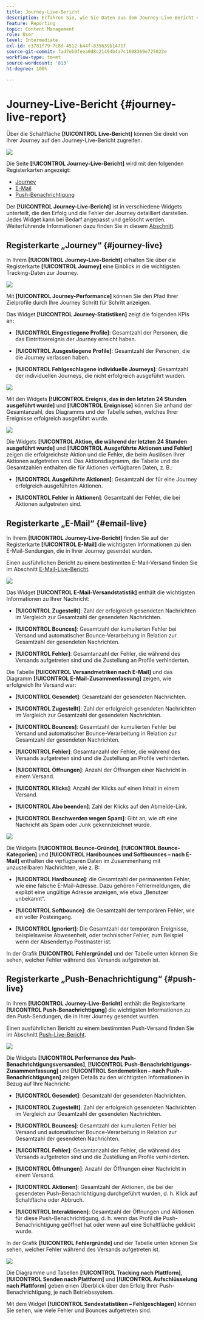 ```yaml
---
title: Journey-Live-Bericht
description: Erfahren Sie, wie Sie Daten aus dem Journey-Live-Bericht verwenden
feature: Reporting
topic: Content Management
role: User
level: Intermediate
exl-id: e3781f79-7c8d-4512-b44f-835639b1471f
source-git-commit: fad7eb9feea0d8c21494b4a7c1608369e725023e
workflow-type: tm+mt
source-wordcount: '813'
ht-degree: 100%

---
```


# Journey-Live-Bericht {#journey-live-report}

Über die Schaltfläche **[!UICONTROL Live-Bericht]** können Sie direkt von Ihrer Journey auf den Journey-Live-Bericht zugreifen.

![](assets/report_1.png)

Die Seite **[!UICONTROL Journey-Live-Bericht]** wird mit den folgenden Registerkarten angezeigt:

* [Journey](#journey-live)
* [E-Mail](#email-live)
* [Push-Benachrichtigung](#push-live)

Der **[!UICONTROL Journey-Live-Bericht]** ist in verschiedene Widgets unterteilt, die den Erfolg und die Fehler der Journey detailliert darstellen. Jedes Widget kann bei Bedarf angepasst und gelöscht werden. Weiterführende Informationen dazu finden Sie in diesem [Abschnitt](live-report.md#modify-dashboard).

## Registerkarte „Journey“ {#journey-live}

In Ihrem **[!UICONTROL Journey-Live-Bericht]** erhalten Sie über die Registerkarte **[!UICONTROL Journey]** eine Einblick in die wichtigsten Tracking-Daten zur Journey.

![](assets/report_journey_2.png)

Mit **[!UICONTROL Journey-Performance]** können Sie den Pfad Ihrer Zielprofile durch Ihre Journey Schritt für Schritt anzeigen.

Das Widget **[!UICONTROL Journey-Statistiken]** zeigt die folgenden KPIs an:

* **[!UICONTROL Eingestiegene Profile]**: Gesamtzahl der Personen, die das Eintrittsereignis der Journey erreicht haben.

* **[!UICONTROL Ausgestiegene Profile]**: Gesamtzahl der Personen, die die Journey verlassen haben.

* **[!UICONTROL Fehlgeschlagene individuelle Journeys]**: Gesamtzahl der individuellen Journeys, die nicht erfolgreich ausgeführt wurden.

![](assets/report_journey_3.png)

Mit den Widgets **[!UICONTROL Ereignis, das in den letzten 24 Stunden ausgeführt wurde]** und **[!UICONTROL Ereignisse]** können Sie anhand der Gesamtanzahl, des Diagramms und der Tabelle sehen, welches Ihrer Ereignisse erfolgreich ausgeführt wurde.

![](assets/report_journey_4.png)

Die Widgets **[!UICONTROL Aktion, die während der letzten 24 Stunden ausgeführt wurde]** und **[!UICONTROL Ausgeführte Aktionen und Fehler]** zeigen die erfolgreichste Aktion und die Fehler, die beim Auslösen Ihrer Aktionen aufgetreten sind. Das Aktionsdiagramm, die Tabelle und die Gesamtzahlen enthalten die für Aktionen verfügbaren Daten, z. B.:

* **[!UICONTROL Ausgeführte Aktionen]**: Gesamtzahl der für eine Journey erfolgreich ausgeführten Aktionen.

* **[!UICONTROL Fehler in Aktionen]**: Gesamtzahl der Fehler, die bei Aktionen aufgetreten sind.

<!--
![](assets/live_report_7.png)

>[!NOTE]
>
>The Offers widgets and metrics are only available if a decision was inserted in an email. For more information on Decision Management, refer to this [page](../offers/get-started/starting-offer-decisioning.md).

The **[!UICONTROL Offers statistic]** and **[!UICONTROL Offers statistics]** over time widgets measure your offer's success and impact on your targeted audience. It detail the main information relative to your message with KPIs:

* **[!UICONTROL Offer sent]**: Total number of sends for the offer.

* **[!UICONTROL Offer impression]**: Number of times the offer was opened in a delivery.

* **[!UICONTROL Offer clicks]**: Number of times an offer was clicked on in a delivery.
-->

## Registerkarte „E-Mail“  {#email-live}

In Ihrem **[!UICONTROL Journey-Live-Bericht]** finden Sie auf der Registerkarte **[!UICONTROL E-Mail]** die wichtigsten Informationen zu den E-Mail-Sendungen, die in Ihrer Journey gesendet wurden.

Einen ausführlichen Bericht zu einem bestimmten E-Mail-Versand finden Sie im Abschnitt [E-Mail-Live-Bericht](email-live-report.md).

![](assets/report_email_1.png)

Das Widget **[!UICONTROL E-Mail-Versandstatistik]** enthält die wichtigsten Informationen zu Ihrer Nachricht:

* **[!UICONTROL Zugestellt]**: Zahl der erfolgreich gesendeten Nachrichten im Vergleich zur Gesamtzahl der gesendeten Nachrichten.

* **[!UICONTROL Bounces]**: Gesamtzahl der kumulierten Fehler bei Versand und automatischer Bounce-Verarbeitung in Relation zur Gesamtzahl der gesendeten Nachrichten.

* **[!UICONTROL Fehler]**: Gesamtanzahl der Fehler, die während des Versands aufgetreten sind und die Zustellung an Profile verhinderten.

Die Tabelle **[!UICONTROL Versandmetriken nach E-Mail]** und das Diagramm **[!UICONTROL E-Mail-Zusammenfassung]** zeigen, wie erfolgreich Ihr Versand war:

* **[!UICONTROL Gesendet]**: Gesamtzahl der gesendeten Nachrichten.

* **[!UICONTROL Zugestellt]**: Zahl der erfolgreich gesendeten Nachrichten im Vergleich zur Gesamtzahl der gesendeten Nachrichten.

* **[!UICONTROL Bounces]**: Gesamtzahl der kumulierten Fehler bei Versand und automatischer Bounce-Verarbeitung in Relation zur Gesamtzahl der gesendeten Nachrichten.

* **[!UICONTROL Fehler]**: Gesamtanzahl der Fehler, die während des Versands aufgetreten sind und die Zustellung an Profile verhinderten.

* **[!UICONTROL Öffnungen]**: Anzahl der Öffnungen einer Nachricht in einem Versand.

* **[!UICONTROL Klicks]**: Anzahl der Klicks auf einen Inhalt in einem Versand.

* **[!UICONTROL Abo beenden]**: Zahl der Klicks auf den Abmelde-Link.

* **[!UICONTROL Beschwerden wegen Spam]**: Gibt an, wie oft eine Nachricht als Spam oder Junk gekennzeichnet wurde.

![](assets/report_email_2.png)

Die Widgets **[!UICONTROL Bounce-Gründe]**, **[!UICONTROL Bounce-Kategorien]** und **[!UICONTROL Hardbounces und Softbounces – nach E-Mail]** enthalten die verfügbaren Daten im Zusammenhang mit unzustellbaren Nachrichten, wie z. B:

* **[!UICONTROL Hardbounce]**: die Gesamtzahl der permanenten Fehler, wie eine falsche E-Mail-Adresse. Dazu gehören Fehlermeldungen, die explizit eine ungültige Adresse anzeigen, wie etwa „Benutzer unbekannt“.

* **[!UICONTROL Softbounce]**: die Gesamtzahl der temporären Fehler, wie ein voller Posteingang.

* **[!UICONTROL Ignoriert]**: Die Gesamtzahl der temporären Ereignisse, beispielsweise Abwesenheit, oder technischer Fehler, zum Beispiel wenn der Absendertyp Postmaster ist.

In der Grafik **[!UICONTROL Fehlergründe]** und der Tabelle unten können Sie sehen, welcher Fehler während des Versands aufgetreten ist.

## Registerkarte „Push-Benachrichtigung“  {#push-live}

In Ihrem **[!UICONTROL Journey-Live-Bericht]** enthält die Registerkarte **[!UICONTROL Push-Benachrichtigung]** die wichtigsten Informationen zu den Push-Sendungen, die in Ihrer Journey gesendet wurden.

Einen ausführlichen Bericht zu einem bestimmten Push-Versand finden Sie im Abschnitt [Push-Live-Bericht](push-live-report.md).

![](assets/report_push_1.png)

Die Widgets **[!UICONTROL Performance des Push-Benachrichtigungsversandes]**, **[!UICONTROL Push-Benachrichtigungs-Zusammenfassung]** und **[!UICONTROL Sendemetriken – nach Push-Benachrichtigungen]** zeigen Details zu den wichtigsten Informationen in Bezug auf Ihre Nachricht:

* **[!UICONTROL Gesendet]**: Gesamtzahl der gesendeten Nachrichten.

* **[!UICONTROL Zugestellt]**: Zahl der erfolgreich gesendeten Nachrichten im Vergleich zur Gesamtzahl der gesendeten Nachrichten.

* **[!UICONTROL Bounces]**: Gesamtzahl der kumulierten Fehler bei Versand und automatischer Bounce-Verarbeitung in Relation zur Gesamtzahl der gesendeten Nachrichten.

* **[!UICONTROL Fehler]**: Gesamtanzahl der Fehler, die während des Versands aufgetreten sind und die Zustellung an Profile verhinderten.

* **[!UICONTROL Öffnungen]**: Anzahl der Öffnungen einer Nachricht in einem Versand.

* **[!UICONTROL Aktionen]**: Gesamtzahl der Aktionen, die bei der gesendeten Push-Benachrichtigung durchgeführt wurden, d. h. Klick auf Schaltfläche oder Abbruch.

* **[!UICONTROL Interaktionen]**: Gesamtzahl der Öffnungen und Aktionen für diese Push-Benachrichtigung, d. h. wenn das Profil die Push-Benachrichtigung geöffnet hat oder wenn auf eine Schaltfläche geklickt wurde.

In der Grafik **[!UICONTROL Fehlergründe]** und der Tabelle unten können Sie sehen, welcher Fehler während des Versands aufgetreten ist.

![](assets/report_push_2.png)

Die Diagramme und Tabellen **[!UICONTROL Tracking nach Plattform]**, **[!UICONTROL Senden nach Plattform]** und **[!UICONTROL Aufschlüsselung nach Plattform]** geben einen Überblick über den Erfolg Ihrer Push-Benachrichtigung, je nach Betriebssystem.

Mit dem Widget **[!UICONTROL Sendestatistiken – Fehlgeschlagen]** können Sie sehen, wie viele Fehler und Bounces aufgetreten sind.
